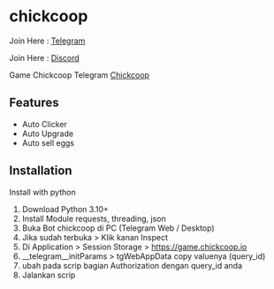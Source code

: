 # chickcoop

Join Here : [Telegram](https://t.me/apsstudiotech)

Join Here : [Discord](https://discord.gg/N9caefVJ7F)

Game Chickcoop Telegram [Chickcoop](https://t.me/chickcoopofficial_bot/chickcoop?startapp=ref_1330939241)

## Features
- Auto Clicker
- Auto Upgrade
- Auto sell eggs

## Installation
Install with python
1. Download Python 3.10+
2. Install Module requests, threading, json
3. Buka Bot chickcoop di PC (Telegram Web / Desktop)
4. Jika sudah terbuka > Klik kanan Inspect
5. Di Application > Session Storage > https://game.chickcoop.io
6. __telegram__initParams > tgWebAppData copy valuenya (query_id)
7. ubah pada scrip bagian Authorization dengan query_id anda
8. Jalankan scrip
